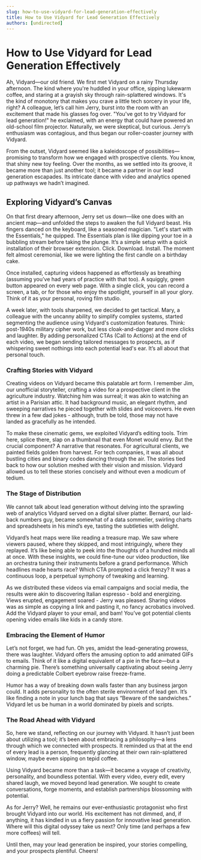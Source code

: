 ```yaml
---
slug: how-to-use-vidyard-for-lead-generation-effectively
title: How to Use Vidyard for Lead Generation Effectively
authors: [undirected]
---
```



# How to Use Vidyard for Lead Generation Effectively

Ah, Vidyard—our old friend. We first met Vidyard on a rainy Thursday afternoon. The kind where you're huddled in your office, sipping lukewarm coffee, and staring at a grayish sky through rain-splattered windows. It's the kind of monotony that makes you crave a little tech sorcery in your life, right? A colleague, let’s call him Jerry, burst into the room with an excitement that made his glasses fog over. "You've got to try Vidyard for lead generation!" he exclaimed, with an energy that could have powered an old-school film projector. Naturally, we were skeptical, but curious. Jerry’s enthusiasm was contagious, and thus began our roller-coaster journey with Vidyard.

From the outset, Vidyard seemed like a kaleidoscope of possibilities—promising to transform how we engaged with prospective clients. You know, that shiny new toy feeling. Over the months, as we settled into its groove, it became more than just another tool; it became a partner in our lead generation escapades. Its intricate dance with video and analytics opened up pathways we hadn’t imagined.

## Exploring Vidyard’s Canvas

On that first dreary afternoon, Jerry set us down—like one does with an ancient map—and unfolded the steps to awaken the full Vidyard beast. His fingers danced on the keyboard, like a seasoned magician. "Let's start with the Essentials," he quipped. The Essentials plan is like dipping your toe in a bubbling stream before taking the plunge. It’s a simple setup with a quick installation of their browser extension. Click. Download. Install. The moment felt almost ceremonial, like we were lighting the first candle on a birthday cake.

Once installed, capturing videos happened as effortlessly as breathing (assuming you’ve had years of practice with that too). A squiggly, green button appeared on every web page. With a single click, you can record a screen, a tab, or for those who enjoy the spotlight, yourself in all your glory. Think of it as your personal, roving film studio.

A week later, with tools sharpened, we decided to get tactical. Mary, a colleague with the uncanny ability to simplify complex systems, started segmenting the audience using Vidyard's customization features. Think: post-1940s military cipher work, but less cloak-and-dagger and more clicks and laughter. By adding personalized CTAs (Call to Actions) at the end of each video, we began sending tailored messages to prospects, as if whispering sweet nothings into each potential lead's ear. It’s all about that personal touch.

### Crafting Stories with Vidyard

Creating videos on Vidyard became this palatable art form. I remember Jim, our unofficial storyteller, crafting a video for a prospective client in the agriculture industry. Watching him was surreal; it was akin to watching an artist in a Parisian attic. It had background music, an elegant rhythm, and sweeping narratives he pieced together with slides and voiceovers. He even threw in a few dad jokes - although, truth be told, those may not have landed as gracefully as he intended.

To make these cinematic gems, we exploited Vidyard’s editing tools. Trim here, splice there, slap on a thumbnail that even Monet would envy. But the crucial component? A narrative that resonates. For agricultural clients, we painted fields golden from harvest. For tech companies, it was all about bustling cities and binary codes dancing through the air. The stories tied back to how our solution meshed with their vision and mission. Vidyard allowed us to tell these stories concisely and without even a modicum of tedium.

### The Stage of Distribution

We cannot talk about lead generation without delving into the sprawling web of analytics Vidyard served on a digital silver platter. Bernard, our laid-back numbers guy, became somewhat of a data sommelier, swirling charts and spreadsheets in his mind’s eye, tasting the subtleties with delight. 

Vidyard’s heat maps were like reading a treasure map. We saw where viewers paused, where they skipped, and most intriguingly, where they replayed. It’s like being able to peek into the thoughts of a hundred minds all at once. With these insights, we could fine-tune our video production, like an orchestra tuning their instruments before a grand performance. Which headlines made hearts race? Which CTA prompted a click frenzy? It was a continuous loop, a perpetual symphony of tweaking and learning.

As we distributed these videos via email campaigns and social media, the results were akin to discovering Italian espresso - bold and energizing. Views erupted, engagement soared - Jerry was pleased. Sharing videos was as simple as copying a link and pasting it, no fancy acrobatics involved. Add the Vidyard player to your email, and bam! You’ve got potential clients opening video emails like kids in a candy store.

### Embracing the Element of Humor

Let’s not forget, we had fun. Oh yes, amidst the lead-generating prowess, there was laughter. Vidyard offers the amusing option to add animated GIFs to emails. Think of it like a digital equivalent of a pie in the face—but a charming pie. There’s something universally captivating about seeing Jerry doing a predictable Colbert eyebrow raise freeze-frame.

Humor has a way of breaking down walls faster than any business jargon could. It adds personality to the often sterile environment of lead gen. It’s like finding a note in your lunch bag that says “Beware of the sandwiches.” Vidyard let us be human in a world dominated by pixels and scripts.

### The Road Ahead with Vidyard

So, here we stand, reflecting on our journey with Vidyard. It hasn’t just been about utilizing a tool; it’s been about embracing a philosophy—a lens through which we connected with prospects. It reminded us that at the end of every lead is a person, frequently glancing at their own rain-splattered window, maybe even sipping on tepid coffee.

Using Vidyard became more than a task—it became a voyage of creativity, personality, and boundless potential. With every video, every edit, every shared laugh, we moved beyond lead generation. We sought to create conversations, forge moments, and establish partnerships blossoming with potential.

As for Jerry? Well, he remains our ever-enthusiastic protagonist who first brought Vidyard into our world. His excitement has not dimmed, and, if anything, it has kindled in us a fiery passion for innovative lead generation. Where will this digital odyssey take us next? Only time (and perhaps a few more coffees) will tell.

Until then, may your lead generation be inspired, your stories compelling, and your prospects plentiful. Cheers!